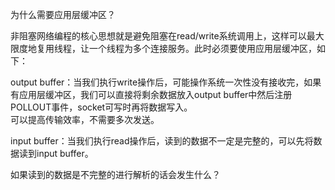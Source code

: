 为什么需要应用层缓冲区？

非阻塞网络编程的核心思想就是避免阻塞在read/write系统调用上，这样可以最大限度地复用线程，让一个线程为多个连接服务。此时必须要使用应用层缓冲区，如下：  

output buffer：当我们执行write操作后，可能操作系统一次性没有接收完，如果有应用层缓冲区，我们可以直接将剩余数据放入output buffer中然后注册POLLOUT事件，socket可写时再将数据写入。  
可以提高传输效率，不需要多次发送。

input buffer：当我们执行read操作后，读到的数据不一定是完整的，可以先将数据读到input buffer。




如果读到的数据是不完整的进行解析的话会发生什么？
